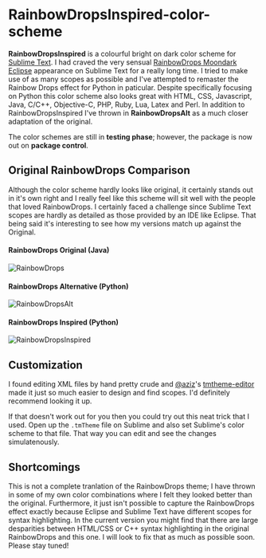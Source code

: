 # RainbowDropsInspired-color-scheme
**RainbowDropsInspired** is a colourful bright on dark color scheme for [Sublime Text](http://www.sublimetext.com/). I had craved the very sensual [RainbowDrops Moondark](https://marketplace.eclipse.org/content/eclipse-moonrise-ui-theme/metrics) [Eclipse](https://eclipse.org/home/index.php) appearance on Sublime Text for a really long time. I tried to make use of as many scopes as possible and I've attempted to remaster the Rainbow Drops effect for Python in paticular. Despite specifically focusing on Python this color scheme also looks great with HTML, CSS, Javascript, Java, C/C++, Objective-C, PHP, Ruby, Lua, Latex and Perl. In addition to RainbowDropsInspired I've thrown in **RainbowDropsAlt** as a much closer adaptation of the original.

The color schemes are still in **testing phase**; however, the package is now out on **package control**. 
## Original RainbowDrops Comparison
Although the color scheme hardly looks like original, it certainly stands out in it's own right and I really feel like this scheme will sit well with the people that loved RainbowDrops. I certainly faced a challenge since Sublime Text scopes are hardly as detailed as those provided by an IDE like Eclipse. That being said it's interesting to see how my versions match up against the Original.
#### RainbowDrops Original (Java)
![RainbowDrops](http://i.imgur.com/TZ2bQHQ.png)
#### RainbowDrops Alternative (Python)
![RainbowDropsAlt](http://i.imgur.com/PbiE4AO.png)
#### RainbowDrops Inspired (Python)
![RainbowDropsInspired](http://i.imgur.com/4ECNINd.png)

## Customization
I found editing XML files by hand pretty crude and [@aziz](https://github.com/aziz)'s [tmtheme-editor](https://tmtheme-editor.herokuapp.com) made it just so much easier to design and find scopes. I'd definitely recommend looking it up. 

If that doesn't work out for you then you could try out this neat trick that I used. Open up the `.tmTheme` file on Sublime and also set Sublime's color scheme to that file. That way you can edit and see the changes simulatenously.

## Shortcomings
This is not a complete tranlation of the RainbowDrops theme; I have thrown in some of my own color combinations where I felt they looked better than the original. Furthermore, it just isn't possible to capture the RainbowDrops effect exactly because Eclipse and Sublime Text have different scopes for syntax highlighting.
In the current version you might find that there are large desparities between HTML/CSS or C++ syntax highlighting in the original RainbowDrops and this one. I will look to fix that as much as possible soon. Please stay tuned!

